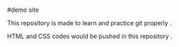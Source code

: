 #demo site 

This repository is made to learn and practice git properly . 

HTML and CSS codes would be pushed in this repository . 

